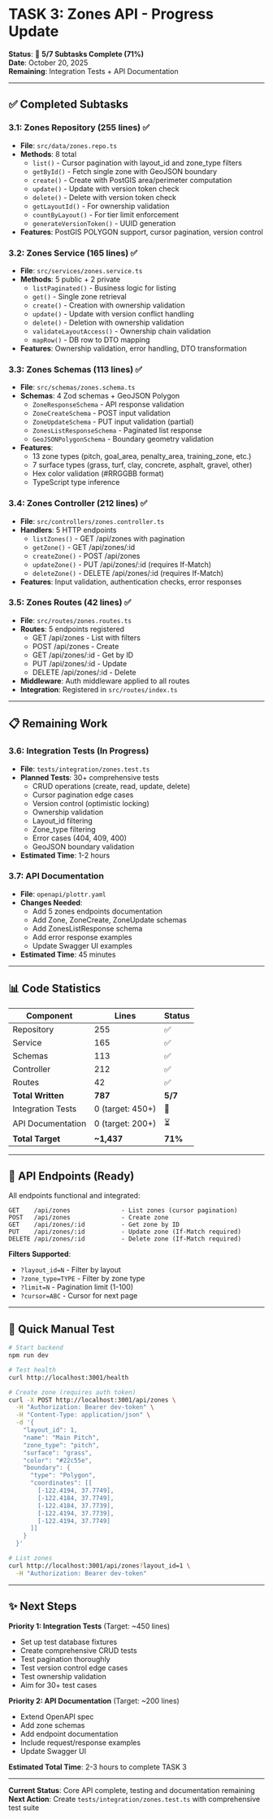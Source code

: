 # TASK 3: Zones API - Progress Update

**Status**: 🚀 **5/7 Subtasks Complete (71%)**  
**Date**: October 20, 2025  
**Remaining**: Integration Tests + API Documentation

---

## ✅ Completed Subtasks

### 3.1: Zones Repository (255 lines) ✅
- **File**: `src/data/zones.repo.ts`
- **Methods**: 8 total
  - `list()` - Cursor pagination with layout_id and zone_type filters
  - `getById()` - Fetch single zone with GeoJSON boundary
  - `create()` - Create with PostGIS area/perimeter computation
  - `update()` - Update with version token check
  - `delete()` - Delete with version token check
  - `getLayoutId()` - For ownership validation
  - `countByLayout()` - For tier limit enforcement
  - `generateVersionToken()` - UUID generation
- **Features**: PostGIS POLYGON support, cursor pagination, version control

### 3.2: Zones Service (165 lines) ✅
- **File**: `src/services/zones.service.ts`
- **Methods**: 5 public + 2 private
  - `listPaginated()` - Business logic for listing
  - `get()` - Single zone retrieval
  - `create()` - Creation with ownership validation
  - `update()` - Update with version conflict handling
  - `delete()` - Deletion with ownership validation
  - `validateLayoutAccess()` - Ownership chain validation
  - `mapRow()` - DB row to DTO mapping
- **Features**: Ownership validation, error handling, DTO transformation

### 3.3: Zones Schemas (113 lines) ✅
- **File**: `src/schemas/zones.schema.ts`
- **Schemas**: 4 Zod schemas + GeoJSON Polygon
  - `ZoneResponseSchema` - API response validation
  - `ZoneCreateSchema` - POST input validation
  - `ZoneUpdateSchema` - PUT input validation (partial)
  - `ZonesListResponseSchema` - Paginated list response
  - `GeoJSONPolygonSchema` - Boundary geometry validation
- **Features**: 
  - 13 zone types (pitch, goal_area, penalty_area, training_zone, etc.)
  - 7 surface types (grass, turf, clay, concrete, asphalt, gravel, other)
  - Hex color validation (#RRGGBB format)
  - TypeScript type inference

### 3.4: Zones Controller (212 lines) ✅
- **File**: `src/controllers/zones.controller.ts`
- **Handlers**: 5 HTTP endpoints
  - `listZones()` - GET /api/zones with pagination
  - `getZone()` - GET /api/zones/:id
  - `createZone()` - POST /api/zones
  - `updateZone()` - PUT /api/zones/:id (requires If-Match)
  - `deleteZone()` - DELETE /api/zones/:id (requires If-Match)
- **Features**: Input validation, authentication checks, error responses

### 3.5: Zones Routes (42 lines) ✅
- **File**: `src/routes/zones.routes.ts`
- **Routes**: 5 endpoints registered
  - GET /api/zones - List with filters
  - POST /api/zones - Create
  - GET /api/zones/:id - Get by ID
  - PUT /api/zones/:id - Update
  - DELETE /api/zones/:id - Delete
- **Middleware**: Auth middleware applied to all routes
- **Integration**: Registered in `src/routes/index.ts`

---

## 📋 Remaining Work

### 3.6: Integration Tests (In Progress)
- **File**: `tests/integration/zones.test.ts`
- **Planned Tests**: 30+ comprehensive tests
  - CRUD operations (create, read, update, delete)
  - Cursor pagination edge cases
  - Version control (optimistic locking)
  - Ownership validation
  - Layout_id filtering
  - Zone_type filtering
  - Error cases (404, 409, 400)
  - GeoJSON boundary validation
- **Estimated Time**: 1-2 hours

### 3.7: API Documentation
- **File**: `openapi/plottr.yaml`
- **Changes Needed**:
  - Add 5 zones endpoints documentation
  - Add Zone, ZoneCreate, ZoneUpdate schemas
  - Add ZonesListResponse schema
  - Add error response examples
  - Update Swagger UI examples
- **Estimated Time**: 45 minutes

---

## 📊 Code Statistics

| Component | Lines | Status |
|-----------|-------|--------|
| Repository | 255 | ✅ |
| Service | 165 | ✅ |
| Schemas | 113 | ✅ |
| Controller | 212 | ✅ |
| Routes | 42 | ✅ |
| **Total Written** | **787** | **5/7** |
| Integration Tests | 0 (target: 450+) | 🔄 |
| API Documentation | 0 (target: 200+) | ⏳ |
| **Total Target** | **~1,437** | **71%** |

---

## 🎯 API Endpoints (Ready)

All endpoints functional and integrated:

```
GET    /api/zones              - List zones (cursor pagination)
POST   /api/zones              - Create zone
GET    /api/zones/:id          - Get zone by ID
PUT    /api/zones/:id          - Update zone (If-Match required)
DELETE /api/zones/:id          - Delete zone (If-Match required)
```

**Filters Supported**:
- `?layout_id=N` - Filter by layout
- `?zone_type=TYPE` - Filter by zone type
- `?limit=N` - Pagination limit (1-100)
- `?cursor=ABC` - Cursor for next page

---

## 🧪 Quick Manual Test

```bash
# Start backend
npm run dev

# Test health
curl http://localhost:3001/health

# Create zone (requires auth token)
curl -X POST http://localhost:3001/api/zones \
  -H "Authorization: Bearer dev-token" \
  -H "Content-Type: application/json" \
  -d '{
    "layout_id": 1,
    "name": "Main Pitch",
    "zone_type": "pitch",
    "surface": "grass",
    "color": "#22c55e",
    "boundary": {
      "type": "Polygon",
      "coordinates": [[
        [-122.4194, 37.7749],
        [-122.4184, 37.7749],
        [-122.4184, 37.7739],
        [-122.4194, 37.7739],
        [-122.4194, 37.7749]
      ]]
    }
  }'

# List zones
curl http://localhost:3001/api/zones?layout_id=1 \
  -H "Authorization: Bearer dev-token"
```

---

## ✨ Next Steps

**Priority 1: Integration Tests** (Target: ~450 lines)
- Set up test database fixtures
- Create comprehensive CRUD tests
- Test pagination thoroughly
- Test version control edge cases
- Test ownership validation
- Aim for 30+ test cases

**Priority 2: API Documentation** (Target: ~200 lines)
- Extend OpenAPI spec
- Add zone schemas
- Add endpoint documentation
- Include request/response examples
- Update Swagger UI

**Estimated Total Time**: 2-3 hours to complete TASK 3

---

**Current Status**: Core API complete, testing and documentation remaining  
**Next Action**: Create `tests/integration/zones.test.ts` with comprehensive test suite
